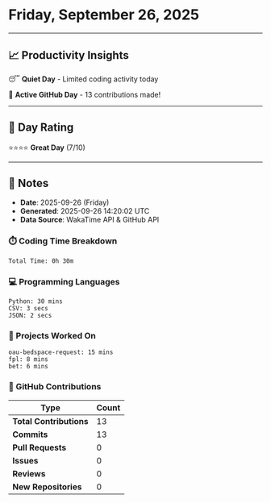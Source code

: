 # Friday, September 26, 2025

---

## 📈 Productivity Insights

😴 **Quiet Day** - Limited coding activity today

🚀 **Active GitHub Day** - 13 contributions made!

---

## 🎯 Day Rating

⭐⭐⭐⭐ **Great Day** (7/10)

---

## 📝 Notes

- **Date**: 2025-09-26 (Friday)
- **Generated**: 2025-09-26 14:20:02 UTC
- **Data Source**: WakaTime API & GitHub API


### ⏱️ Coding Time Breakdown

```
Total Time: 0h 30m
```

### 💻 Programming Languages

```
Python: 30 mins
CSV: 3 secs
JSON: 2 secs
```

### 📂 Projects Worked On

```
oau-bedspace-request: 15 mins
fpl: 8 mins
bet: 6 mins

```


### 🐙 GitHub Contributions

| Type | Count |
|------|-------|
| **Total Contributions** | 13 |
| **Commits** | 13 |
| **Pull Requests** | 0 |
| **Issues** | 0 |
| **Reviews** | 0 |
| **New Repositories** | 0 |

